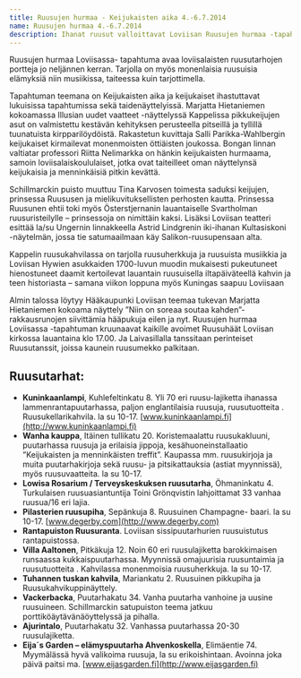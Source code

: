 ```yaml
---
title: Ruusujen hurmaa - Keijukaisten aika 4.-6.7.2014
name: Ruusujen hurmaa 4.-6.7.2014
description: Ihanat ruusut valloittavat Loviisan Ruusujen hurmaa -tapahtuman aikana. Ruusuja löytyy paitsi loviisalaisista ruusutarhoista myös runoissa, musiikissa ja taiteessa.
---
```


Ruusujen hurmaa Loviisassa- tapahtuma avaa loviisalaisten ruusutarhojen portteja jo neljännen kerran. Tarjolla on myös monenlaisia ruusuisia elämyksiä niin musiikissa, taiteessa kuin tarjottimella.

Tapahtuman teemana on Keijukaisten aika ja keijukaiset ihastuttavat lukuisissa tapahtumissa sekä taidenäyttelyissä.  Marjatta Hietaniemen kokoamassa  Illusian uudet vaatteet -näyttelyssä  Kappelissa pikkukeijujen asut on valmistettu kestävän kehityksen perusteella pitseillä ja  tyllillä tuunatuista kirpparilöydöistä.  Rakastetun kuvittaja Salli Parikka-Wahlbergin  keijukaiset kirmailevat  monenmoisten öttiäisten  joukossa. Bongan linnan valtiatar professori Riitta Nelimarkka on hänkin keijukaisten hurmaama,  samoin loviisalaiskoululaiset, jotka ovat taiteilleet  oman näyttelynsä keijukaisia ja menninkäisiä pitkin kevättä.

Schillmarckin puisto muuttuu Tina Karvosen toimesta saduksi keijujen, prinsessa Ruususen ja mielikuvituksellisten perhosten kautta.  Prinsessa Ruusunen ehtii toki myös Österstjernanin lauantaiselle Svartholman ruusuristeilylle – prinsessoja on nimittäin  kaksi.  Lisäksi  Loviisan teatteri esittää  la/su Ungernin linnakkeella Astrid Lindgrenin iki-ihanan Kultasiskoni -näytelmän, jossa tie satumaailmaan käy Salikon-ruusupensaan alta.

Kappelin ruusukahvilassa on tarjolla ruusuherkkuja ja ruusuista musiikkia ja Loviisan Hywien asukkaiden  1700-luvun muodin mukaisesti pukeutuneet hienostuneet daamit kertoilevat  lauantain ruusuisella iltapäiväteellä kahvin ja teen historiasta – samana viikon loppuna myös  Kuningas saapuu Loviisaan

Almin talossa löytyy Hääkaupunki Loviisan  teemaa tukevan Marjatta  Hietaniemen kokoama näyttely  ”Niin on soreaa soutaa kahden”- rakkausrunojen siivittämia hääpukuja eilen ja nyt.  Ruusujen hurmaa Loviisassa -tapahtuman kruunaavat kaikille avoimet Ruusuhäät  Loviisan kirkossa lauantaina klo 17.00. Ja Laivasillalla tanssitaan perinteiset Ruusutanssit, joissa  kaunein ruusumekko palkitaan.

Ruusutarhat:
-----------
- **Kuninkaanlampi**, Kuhlefeltinkatu 8.  Yli 70 eri ruusu-lajiketta ihanassa lammenrantapuutarhassa, paljon englantilaisia ruusuja, ruusutuotteita . Ruusukellarikahvila. la su 10-17. [www.kuninkaanlampi.fi](http://www.kuninkaanlampi.fi)
- **Wanha kauppa**, Itäinen tullikatu 20. Koristemaalattu ruusukakluuni, puutarhassa ruusuja ja erilaisia jippoja,  kesähuoneinstallaatio  ”Keijukaisten ja menninkäisten treffit”.  Kaupassa mm. ruusukirjoja ja muita puutarhakirjoja sekä ruusu- ja pitsikattauksia (astiat myynnissä), myös ruusuvaatteita.   la su 10-17.
- **Lowisa Rosarium / Terveyskeskuksen ruusutarha**, Öhmaninkatu 4. Turkulaisen ruusuasiantuntija Toini Grönqvistin lahjoittamat  33 vanhaa ruusua/16 eri lajia.
- **Pilasterien ruusupiha**, Sepänkuja 8.  Ruusuinen Champagne- baari. la su 10-17. [www.degerby.com](http://www.degerby.com)
- **Rantapuiston Ruusuranta**. Loviisan sissipuutarhurien ruusuistutus rantapuistossa.
- **Villa Aaltonen**, Pitkäkuja 12. Noin 60 eri ruusulajiketta barokkimaisen runsaassa kukkaispuutarhassa. Myynnissä  omajuurisia ruusuntaimia ja ruusutuotteita . Kahvilassa monenmoisia ruusuherkkuja. la su 10-17.
- **Tuhannen tuskan kahvila**, Mariankatu 2. Ruusuinen pikkupiha ja Ruusukahvikuppinäyttely.
- **Vackerbacka**, Puutarhakatu 34. Vanha puutarha vanhoine ja uusine ruusuineen. Schillmarckin satupuiston teema jatkuu porttiköäytävänäöyttelyssä ja pihalla.
- **Ajurintalo**, Puutarhakatu 32. Vanhassa puutarhassa 20-30 ruusulajiketta.
- **Eija´s Garden – elämyspuutarha Ahvenkoskella**, Elimäentie 74. Myymälässä hyvä valikoima ruusuja, la su erikoishintaan. Avoinna joka päivä paitsi ma. [www.eijasgarden.fi](http://www.eijasgarden.fi)
